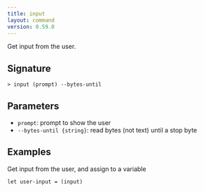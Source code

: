 ```yaml
---
title: input
layout: command
version: 0.59.0
---
```


Get input from the user.

## Signature

```> input (prompt) --bytes-until```

## Parameters

 -  `prompt`: prompt to show the user
 -  `--bytes-until {string}`: read bytes (not text) until a stop byte

## Examples

Get input from the user, and assign to a variable
```shell
let user-input = (input)
```

